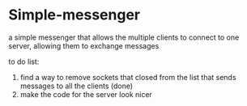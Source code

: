 # Simple-messenger
a simple messenger that allows the multiple clients to connect to one server, allowing them to exchange messages

to do list:
1. find a way to remove sockets that closed from the list that sends messages to all the clients (done)
2. make the code for the server look nicer
